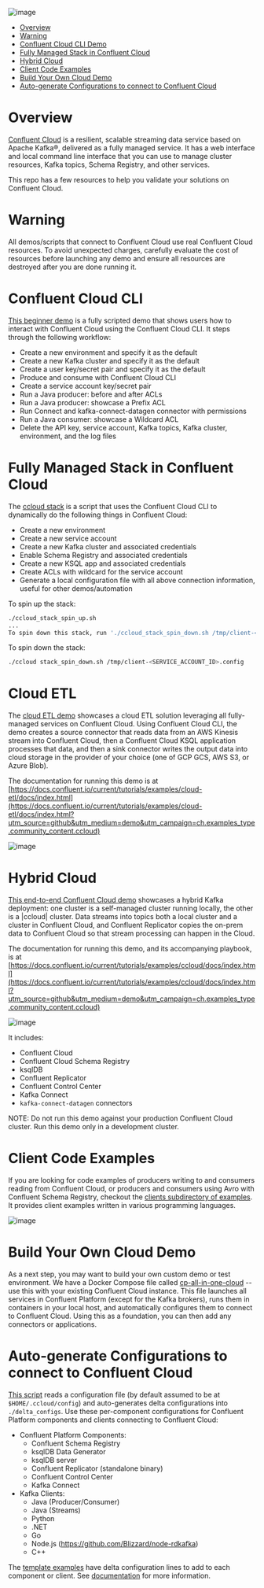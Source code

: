 ![image](../images/confluent-logo-300-2.png)

* [Overview](#overview)
* [Warning](#warning)
* [Confluent Cloud CLI Demo](#confluent-cloud-cli)
* [Fully Managed Stack in Confluent Cloud](#fully-managed-stack-in-confluent-cloud)
* [Hybrid Cloud](#hybrid-cloud)
* [Client Code Examples](#client-code-examples)
* [Build Your Own Cloud Demo](#build-your-own-cloud-demo)
* [Auto-generate Configurations to connect to Confluent Cloud](#auto-generate-configurations-to-connect-to-confluent-cloud)


# Overview

[Confluent Cloud](https://docs.confluent.io/current/cloud/index.html?utm_source=github&utm_medium=demo&utm_campaign=ch.examples_type.community_content.ccloud) is a resilient, scalable streaming data service based on Apache Kafka®, delivered as a fully managed service.
It has a web interface and local command line interface that you can use to manage cluster resources, Kafka topics, Schema Registry, and other services.

This repo has a few resources to help you validate your solutions on Confluent Cloud.

# Warning

All demos/scripts that connect to Confluent Cloud use real Confluent Cloud resources.
To avoid unexpected charges, carefully evaluate the cost of resources before launching any demo and ensure all resources are destroyed after you are done running it.

# Confluent Cloud CLI

[This beginner demo](beginner-cloud/README.md) is a fully scripted demo that shows users how to interact with Confluent Cloud using the Confluent Cloud CLI.
It steps through the following workflow:

* Create a new environment and specify it as the default
* Create a new Kafka cluster and specify it as the default
* Create a user key/secret pair and specify it as the default
* Produce and consume with Confluent Cloud CLI
* Create a service account key/secret pair
* Run a Java producer: before and after ACLs
* Run a Java producer: showcase a Prefix ACL
* Run Connect and kafka-connect-datagen connector with permissions
* Run a Java consumer: showcase a Wildcard ACL
* Delete the API key, service account, Kafka topics, Kafka cluster, environment, and the log files


# Fully Managed Stack in Confluent Cloud

The [ccloud stack](beginner-cloud/ccloud_stack_spin_up.sh) is a script that uses the Confluent Cloud CLI to dynamically do the following things in Confluent Cloud:

* Create a new environment
* Create a new service account
* Create a new Kafka cluster and associated credentials
* Enable Schema Registry and associated credentials
* Create a new KSQL app and associated credentials
* Create ACLs with wildcard for the service account
* Generate a local configuration file with all above connection information, useful for other demos/automation

To spin up the stack:

```bash
./ccloud_stack_spin_up.sh
...
To spin down this stack, run './ccloud_stack_spin_down.sh /tmp/client-<SERVICE_ACCOUNT_ID>.config'
```

To spin down the stack:

```bash
./ccloud stack_spin_down.sh /tmp/client-<SERVICE_ACCOUNT_ID>.config
```

# Cloud ETL

The [cloud ETL demo](https://docs.confluent.io/current/tutorials/examples/cloud-etl/docs/index.html?utm_source=github&utm_medium=demo&utm_campaign=ch.examples_type.community_content.ccloud) showcases a cloud ETL solution leveraging all fully-managed services on Confluent Cloud.
Using Confluent Cloud CLI, the demo creates a source connector that reads data from an AWS Kinesis stream into Confluent Cloud, then a Confluent Cloud KSQL application processes that data, and then a sink connector writes the output data into cloud storage in the provider of your choice (one of GCP GCS, AWS S3, or Azure Blob).

The documentation for running this demo is at [https://docs.confluent.io/current/tutorials/examples/cloud-etl/docs/index.html](https://docs.confluent.io/current/tutorials/examples/cloud-etl/docs/index.html?utm_source=github&utm_medium=demo&utm_campaign=ch.examples_type.community_content.ccloud)

![image](../cloud-etl/docs/images/topology.png)


# Hybrid Cloud

[This end-to-end Confluent Cloud demo](https://docs.confluent.io/current/tutorials/examples/ccloud/docs/index.html?utm_source=github&utm_medium=demo&utm_campaign=ch.examples_type.community_content.ccloud) showcases a hybrid Kafka deployment: one cluster is a self-managed cluster running locally, the other is a |ccloud| cluster.
Data streams into topics both a local cluster and a cluster in Confluent Cloud, and Confluent Replicator copies the on-prem data to Confluent Cloud so that stream processing can happen in the Cloud.

The documentation for running this demo, and its accompanying playbook, is at [https://docs.confluent.io/current/tutorials/examples/ccloud/docs/index.html](https://docs.confluent.io/current/tutorials/examples/ccloud/docs/index.html?utm_source=github&utm_medium=demo&utm_campaign=ch.examples_type.community_content.ccloud)

![image](docs/images/schema-registry-local.jpg)

It includes:

* Confluent Cloud
* Confluent Cloud Schema Registry
* ksqlDB
* Confluent Replicator
* Confluent Control Center
* Kafka Connect
* `kafka-connect-datagen` connectors

NOTE: Do not run this demo against your production Confluent Cloud cluster. Run this demo only in a development cluster.

# Client Code Examples

If you are looking for code examples of producers writing to and consumers reading from Confluent Cloud, or producers and consumers using Avro with Confluent Schema Registry, checkout the [clients subdirectory of examples](../clients).
It provides client examples written in various programming languages.

![image](../clients/cloud/images/clients-all.png)


# Build Your Own Cloud Demo

As a next step, you may want to build your own custom demo or test environment.
We have a Docker Compose file called [cp-all-in-one-cloud](../cp-all-in-one-cloud/README.md) -- use this with your existing Confluent Cloud instance.
This file launches all services in Confluent Platform (except for the Kafka brokers), runs them in containers in your local host, and automatically configures them to connect to Confluent Cloud.
Using this as a foundation, you can then add any connectors or applications.


# Auto-generate Configurations to connect to Confluent Cloud

[This script](ccloud-generate-cp-configs.sh) reads a configuration file (by default assumed to be at ``$HOME/.ccloud/config``) and auto-generates delta configurations into ``./delta_configs``.
Use these per-component configurations for Confluent Platform components and clients connecting to Confluent Cloud:

* Confluent Platform Components:
  * Confluent Schema Registry
  * ksqlDB Data Generator
  * ksqlDB server
  * Confluent Replicator (standalone binary)
  * Confluent Control Center
  * Kafka Connect
* Kafka Clients:
  * Java (Producer/Consumer)
  * Java (Streams)
  * Python
  * .NET
  * Go
  * Node.js (https://github.com/Blizzard/node-rdkafka)
  * C++

The [template examples](template_delta_configs) have delta configuration lines to add to each component or client.
See [documentation](https://docs.confluent.io/current/cloud/connect/auto-generate-configs.html?utm_source=github&utm_medium=demo&utm_campaign=ch.examples_type.community_content.ccloud) for more information.

